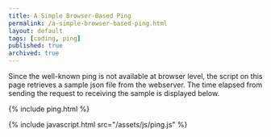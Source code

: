 ```yaml
---
title: A Simple Browser-Based Ping
permalink: /a-simple-browser-based-ping.html
layout: default
tags: [coding, ping]
published: true
archived: true
---
```

Since the well-known ping is not available at browser level, the script on this page retrieves a sample json file from the webserver. The time elapsed from sending the request to receiving the sample is displayed below.

{% include ping.html %}

{% include javascript.html src="/assets/js/ping.js" %}
